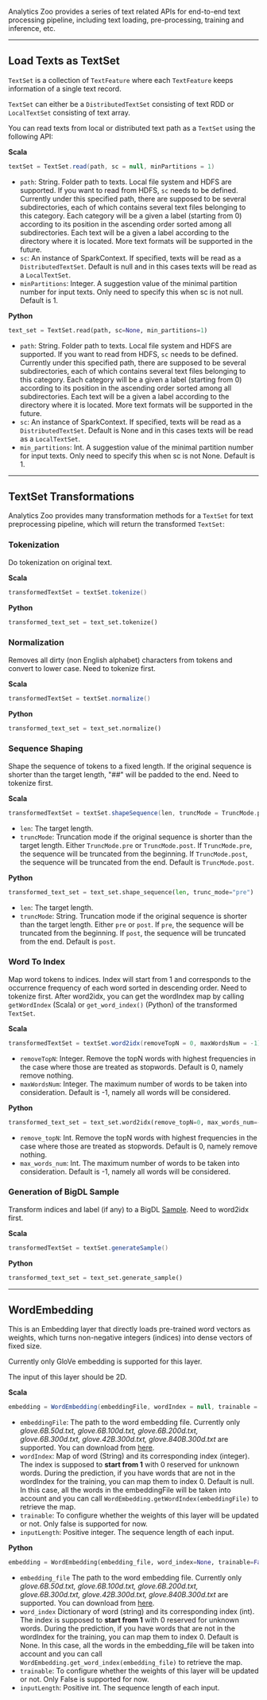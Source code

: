 Analytics Zoo provides a series of text related APIs for end-to-end text processing pipeline,
including text loading, pre-processing, training and inference, etc.

---
## **Load Texts as TextSet**
`TextSet` is a collection of `TextFeature` where each `TextFeature` keeps information of a single text record.

`TextSet` can either be a `DistributedTextSet` consisting of text RDD or `LocalTextSet` consisting of text array.

You can read texts from local or distributed text path as a `TextSet` using the following API:

**Scala**
```scala
textSet = TextSet.read(path, sc = null, minPartitions = 1)
```

* `path`: String. Folder path to texts. Local file system and HDFS are supported. If you want to read from HDFS, `sc` needs to be defined.
Currently under this specified path, there are supposed to be several subdirectories, each of which contains several text files belonging to this category. 
Each category will be a given a label (starting from 0) according to its position in the ascending order sorted among all subdirectories. 
Each text will be a given a label according to the directory where it is located.
More text formats will be supported in the future.
* `sc`: An instance of SparkContext. If specified, texts will be read as a `DistributedTextSet`. 
Default is null and in this cases texts will be read as a `LocalTextSet`. 
* `minPartitions`: Integer. A suggestion value of the minimal partition number for input texts.
Only need to specify this when sc is not null. Default is 1.


**Python**
```python
text_set = TextSet.read(path, sc=None, min_partitions=1)
```

* `path`: String. Folder path to texts. Local file system and HDFS are supported. If you want to read from HDFS, `sc` needs to be defined.
Currently under this specified path, there are supposed to be several subdirectories, each of which contains several text files belonging to this category. 
Each category will be a given a label (starting from 0) according to its position in the ascending order sorted among all subdirectories. 
Each text will be a given a label according to the directory where it is located.
More text formats will be supported in the future.
* `sc`: An instance of SparkContext. If specified, texts will be read as a `DistributedTextSet`. 
Default is None and in this cases texts will be read as a `LocalTextSet`. 
* `min_partitions`: Int. A suggestion value of the minimal partition number for input texts.
Only need to specify this when sc is not None. Default is 1.


---
## **TextSet Transformations**
Analytics Zoo provides many transformation methods for a `TextSet` for text preprocessing pipeline, which will return the transformed `TextSet`:

### **Tokenization**
Do tokenization on original text.

**Scala**
```scala
transformedTextSet = textSet.tokenize()
```

**Python**
```python
transformed_text_set = text_set.tokenize()
```


### **Normalization**
Removes all dirty (non English alphabet) characters from tokens and convert to lower case. 
Need to tokenize first.

**Scala**
```scala
transformedTextSet = textSet.normalize()
```

**Python**
```python
transformed_text_set = text_set.normalize()
```


### **Sequence Shaping**
Shape the sequence of tokens to a fixed length. 
If the original sequence is shorter than the target length, "##" will be padded to the end. 
Need to tokenize first.

**Scala**
```scala
transformedTextSet = textSet.shapeSequence(len, truncMode = TruncMode.pre)
```

* `len`: The target length.
* `truncMode`: Truncation mode if the original sequence is shorter than the target length. Either `TruncMode.pre` or `TruncMode.post`. 
If `TruncMode.pre`, the sequence will be truncated from the beginning. 
If `TruncMode.post`, the sequence will be truncated from the end. 
Default is `TruncMode.post`.


**Python**
```python
transformed_text_set = text_set.shape_sequence(len, trunc_mode="pre")
```

* `len`: The target length.
* `truncMode`: String. Truncation mode if the original sequence is shorter than the target length. Either `pre` or `post`. 
If `pre`, the sequence will be truncated from the beginning. 
If `post`, the sequence will be truncated from the end. 
Default is `post`.


### **Word To Index**
Map word tokens to indices. 
Index will start from 1 and corresponds to the occurrence frequency of each word sorted in descending order. 
Need to tokenize first.
After word2idx, you can get the wordIndex map by calling ```getWordIndex``` (Scala) or ```get_word_index()``` (Python) of the transformed `TextSet`.

**Scala**
```scala
transformedTextSet = textSet.word2idx(removeTopN = 0, maxWordsNum = -1)
```

* `removeTopN`: Integer. Remove the topN words with highest frequencies in the case where those are treated as stopwords. Default is 0, namely remove nothing.
* `maxWordsNum`: Integer. The maximum number of words to be taken into consideration. Default is -1, namely all words will be considered.


**Python**
```python
transformed_text_set = text_set.word2idx(remove_topN=0, max_words_num=-1)
```

* `remove_topN`: Int. Remove the topN words with highest frequencies in the case where those are treated as stopwords. Default is 0, namely remove nothing.
* `max_words_num`: Int. The maximum number of words to be taken into consideration. Default is -1, namely all words will be considered.


### **Generation of BigDL Sample**
Transform indices and label (if any) to a BigDL [Sample](https://bigdl-project.github.io/master/#APIGuide/Data/#sample). 
Need to word2idx first.

**Scala**
```scala
transformedTextSet = textSet.generateSample()
```

**Python**
```python
transformed_text_set = text_set.generate_sample()
```

---
## **WordEmbedding**
This is an Embedding layer that directly loads pre-trained word vectors as weights, 
which turns non-negative integers (indices) into dense vectors of fixed size.

Currently only GloVe embedding is supported for this layer.

The input of this layer should be 2D.

**Scala**
```scala
embedding = WordEmbedding(embeddingFile, wordIndex = null, trainable = false, inputLength: Int = -1)
```

* `embeddingFile`: The path to the word embedding file. Currently only *glove.6B.50d.txt, glove.6B.100d.txt, glove.6B.200d.txt, glove.6B.300d.txt, glove.42B.300d.txt, glove.840B.300d.txt* are supported. You can download from [here](https://nlp.stanford.edu/projects/glove/).
* `wordIndex`: Map of word (String) and its corresponding index (integer). The index is supposed to __start from 1__ with 0 reserved for unknown words. During the prediction, if you have words that are not in the wordIndex for the training, you can map them to index 0. Default is null. In this case, all the words in the embeddingFile will be taken into account and you can call `WordEmbedding.getWordIndex(embeddingFile)` to retrieve the map.
* `trainable`: To configure whether the weights of this layer will be updated or not. Only false is supported for now.
* `inputLength`: Positive integer. The sequence length of each input.


**Python**
```python
embedding = WordEmbedding(embedding_file, word_index=None, trainable=False, input_length=None)
```

* `embedding_file` The path to the word embedding file. Currently only *glove.6B.50d.txt, glove.6B.100d.txt, glove.6B.200d.txt, glove.6B.300d.txt, glove.42B.300d.txt, glove.840B.300d.txt* are supported. You can download from [here](https://nlp.stanford.edu/projects/glove/).
* `word_index` Dictionary of word (string) and its corresponding index (int). The index is supposed to __start from 1__ with 0 reserved for unknown words. During the prediction, if you have words that are not in the wordIndex for the training, you can map them to index 0. Default is None. In this case, all the words in the embedding_file will be taken into account and you can call `WordEmbedding.get_word_index(embedding_file)` to retrieve the map.
* `trainable`: To configure whether the weights of this layer will be updated or not. Only False is supported for now.
* `inputLength`: Positive int. The sequence length of each input.